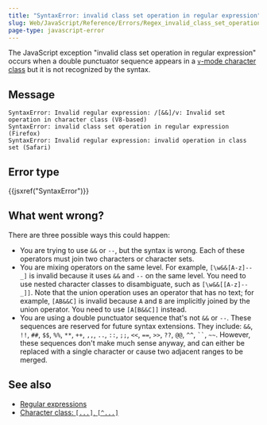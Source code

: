 ```yaml
---
title: "SyntaxError: invalid class set operation in regular expression"
slug: Web/JavaScript/Reference/Errors/Regex_invalid_class_set_operation
page-type: javascript-error
---
```




The JavaScript exception "invalid class set operation in regular expression" occurs when a double punctuator sequence appears in a [`v`-mode character class](/Web/JavaScript/Reference/Regular_expressions/Character_class#v-mode_character_class) but it is not recognized by the syntax.

## Message

```plain
SyntaxError: Invalid regular expression: /[&&]/v: Invalid set operation in character class (V8-based)
SyntaxError: invalid class set operation in regular expression (Firefox)
SyntaxError: Invalid regular expression: invalid operation in class set (Safari)
```

## Error type

{{jsxref("SyntaxError")}}

## What went wrong?

There are three possible ways this could happen:

- You are trying to use `&&` or `--`, but the syntax is wrong. Each of these operators must join two characters or character sets.
- You are mixing operators on the same level. For example, `[\w&&[A-z]--_]` is invalid because it uses `&&` and `--` on the same level. You need to use nested character classes to disambiguate, such as `[\w&&[[A-z]--_]]`. Note that the union operation uses an operator that has no text; for example, `[AB&&C]` is invalid because `A` and `B` are implicitly joined by the union operator. You need to use `[A[B&&C]]` instead.
- You are using a double punctuator sequence that's not `&&` or `--`. These sequences are reserved for future syntax extensions. They include: `&&`, `!!`, `##`, `$$`, `%%`, `**`, `++`, `,,`, `..`, `::`, `;;`, `<<`, `==`, `>>`, `??`, `@@`, `^^`, ` `` `, `~~`. However, these sequences don't make much sense anyway, and can either be replaced with a single character or cause two adjacent ranges to be merged.

## See also

- [Regular expressions](/Web/JavaScript/Reference/Regular_expressions)
- [Character class: `[...]`, `[^...]`](/Web/JavaScript/Reference/Regular_expressions/Character_class)

